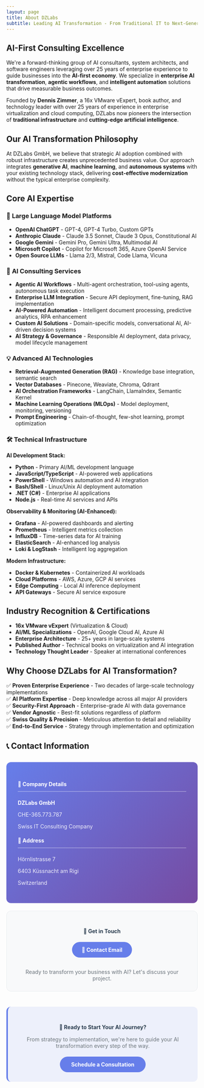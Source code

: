 ```yaml
---
layout: page
title: About DZLabs
subtitle: Leading AI Transformation - From Traditional IT to Next-Generation Intelligent Solutions
---
```


## AI-First Consulting Excellence

We're a forward-thinking group of AI consultants, system architects, and software engineers leveraging over 25 years of enterprise experience to guide businesses into the **AI-first economy**. We specialize in **enterprise AI transformation**, **agentic workflows**, and **intelligent automation** solutions that drive measurable business outcomes.

Founded by **Dennis Zimmer**, a 16x VMware vExpert, book author, and technology leader with over 25 years of experience in enterprise virtualization and cloud computing, DZLabs now pioneers the intersection of **traditional infrastructure** and **cutting-edge artificial intelligence**.

## Our AI Transformation Philosophy

At DZLabs GmbH, we believe that strategic AI adoption combined with robust infrastructure creates unprecedented business value. Our approach integrates **generative AI**, **machine learning**, and **autonomous systems** with your existing technology stack, delivering **cost-effective modernization** without the typical enterprise complexity.

## Core AI Expertise

### 🤖 **Large Language Model Platforms**
* **OpenAI ChatGPT** - GPT-4, GPT-4 Turbo, Custom GPTs
* **Anthropic Claude** - Claude 3.5 Sonnet, Claude 3 Opus, Constitutional AI
* **Google Gemini** - Gemini Pro, Gemini Ultra, Multimodal AI
* **Microsoft Copilot** - Copilot for Microsoft 365, Azure OpenAI Service
* **Open Source LLMs** - Llama 2/3, Mistral, Code Llama, Vicuna

### 🧠 **AI Consulting Services**
* **Agentic AI Workflows** - Multi-agent orchestration, tool-using agents, autonomous task execution
* **Enterprise LLM Integration** - Secure API deployment, fine-tuning, RAG implementation
* **AI-Powered Automation** - Intelligent document processing, predictive analytics, RPA enhancement
* **Custom AI Solutions** - Domain-specific models, conversational AI, AI-driven decision systems
* **AI Strategy & Governance** - Responsible AI deployment, data privacy, model lifecycle management

### 💡 **Advanced AI Technologies**
* **Retrieval-Augmented Generation (RAG)** - Knowledge base integration, semantic search
* **Vector Databases** - Pinecone, Weaviate, Chroma, Qdrant
* **AI Orchestration Frameworks** - LangChain, LlamaIndex, Semantic Kernel
* **Machine Learning Operations (MLOps)** - Model deployment, monitoring, versioning
* **Prompt Engineering** - Chain-of-thought, few-shot learning, prompt optimization

### 🛠 **Technical Infrastructure**

**AI Development Stack:**
* **Python** - Primary AI/ML development language
* **JavaScript/TypeScript** - AI-powered web applications
* **PowerShell** - Windows automation and AI integration  
* **Bash/Shell** - Linux/Unix AI deployment automation
* **.NET (C#)** - Enterprise AI applications
* **Node.js** - Real-time AI services and APIs

**Observability & Monitoring (AI-Enhanced):**
* **Grafana** - AI-powered dashboards and alerting
* **Prometheus** - Intelligent metrics collection
* **InfluxDB** - Time-series data for AI training
* **ElasticSearch** - AI-enhanced log analysis
* **Loki & LogStash** - Intelligent log aggregation

**Modern Infrastructure:**
* **Docker & Kubernetes** - Containerized AI workloads
* **Cloud Platforms** - AWS, Azure, GCP AI services
* **Edge Computing** - Local AI inference deployment
* **API Gateways** - Secure AI service exposure

## Industry Recognition & Certifications

* **16x VMware vExpert** (Virtualization & Cloud)
* **AI/ML Specializations** - OpenAI, Google Cloud AI, Azure AI
* **Enterprise Architecture** - 25+ years in large-scale systems
* **Published Author** - Technical books on virtualization and AI integration
* **Technology Thought Leader** - Speaker at international conferences

## Why Choose DZLabs for AI Transformation?

✅ **Proven Enterprise Experience** - Two decades of large-scale technology implementations  
✅ **AI Platform Expertise** - Deep knowledge across all major AI providers  
✅ **Security-First Approach** - Enterprise-grade AI with data governance  
✅ **Vendor Agnostic** - Best-fit solutions regardless of platform  
✅ **Swiss Quality & Precision** - Meticulous attention to detail and reliability  
✅ **End-to-End Service** - Strategy through implementation and optimization

## 📞 Contact Information

<div class="row" style="margin-top: 30px;">
  <div class="col-md-8">
    <div style="background: linear-gradient(135deg, #667eea 0%, #764ba2 100%); color: white; padding: 30px; border-radius: 12px; margin-bottom: 20px;">
      <div class="row">
        <div class="col-md-6">
          <h4 style="color: white; margin-bottom: 20px; border-bottom: 2px solid rgba(255,255,255,0.3); padding-bottom: 10px;">🏢 Company Details</h4>
          <p style="margin-bottom: 8px;"><strong>DZLabs GmbH</strong></p>
          <p style="margin-bottom: 8px; opacity: 0.9;">CHE-365.773.787</p>
          <p style="margin-bottom: 15px; opacity: 0.9;">Swiss IT Consulting Company</p>
        </div>
        <div class="col-md-6">
          <h4 style="color: white; margin-bottom: 20px; border-bottom: 2px solid rgba(255,255,255,0.3); padding-bottom: 10px;">📍 Address</h4>
          <p style="margin-bottom: 8px; opacity: 0.9;">Hörnlistrasse 7</p>
          <p style="margin-bottom: 8px; opacity: 0.9;">6403 Küssnacht am Rigi</p>
          <p style="margin-bottom: 15px; opacity: 0.9;">Switzerland</p>
        </div>
      </div>
    </div>
  </div>
  <div class="col-md-4">
    <div style="background: #f8f9fa; padding: 25px; border-radius: 12px; border: 1px solid #e9ecef;">
      <h4 style="color: #2c3e50; margin-bottom: 20px; text-align: center;">💬 Get in Touch</h4>
      <div style="text-align: center;">
        <a href="#" onclick="location.href='mailto:'+atob('ZGVubmlz')+atob('QA==')+atob('ZHpsYWJzLmNo'); return false;" style="display: inline-block; background: #667eea; color: white; padding: 12px 25px; border-radius: 25px; text-decoration: none; margin-bottom: 15px; font-weight: bold; transition: all 0.3s ease;">
          📧 <span id="email-display">Contact Email</span>
        </a>
        <script>
          document.getElementById('email-display').textContent = atob('ZGVubmlz') + atob('QA==') + atob('ZHpsYWJzLmNo');
        </script>
        <p style="color: #6c757d; font-size: 14px; margin-bottom: 0;">Ready to transform your business with AI? Let's discuss your project.</p>
      </div>
    </div>
  </div>
</div>

<div style="text-align: center; margin: 40px 0; padding: 25px; background: rgba(102, 126, 234, 0.1); border-radius: 12px; border-left: 4px solid #667eea;">
  <h4 style="color: #2c3e50; margin-bottom: 15px;">🚀 Ready to Start Your AI Journey?</h4>
  <p style="color: #6c757d; margin-bottom: 20px;">From strategy to implementation, we're here to guide your AI transformation every step of the way.</p>
  <a href="#" onclick="location.href='mailto:'+atob('ZGVubmlz')+atob('QA==')+atob('ZHpsYWJzLmNo')+'?subject=AI Consultation Request'; return false;" style="background: #667eea; color: white; padding: 12px 30px; border-radius: 25px; text-decoration: none; font-weight: bold; display: inline-block; transition: all 0.3s ease;">Schedule a Consultation</a>
</div>
